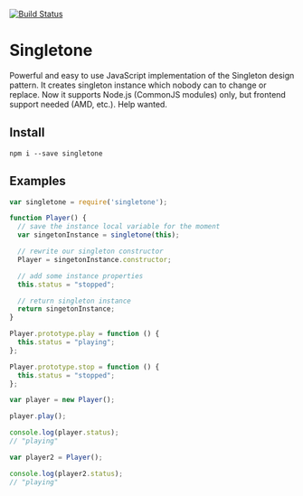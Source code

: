 [![Build Status](https://travis-ci.org/lancedikson/singletone.svg?branch=master)](https://travis-ci.org/lancedikson/singletone)

# Singletone

Powerful and easy to use JavaScript implementation of the Singleton design pattern.
It creates singleton instance which nobody can to change or replace.
Now it supports Node.js (CommonJS modules) only, but frontend support needed (AMD, etc.). Help wanted.

## Install

`npm i --save singletone`

## Examples

```javascript
var singletone = require('singletone');

function Player() {
  // save the instance local variable for the moment
  var singetonInstance = singletone(this);

  // rewrite our singleton constructor
  Player = singetonInstance.constructor;

  // add some instance properties
  this.status = "stopped";

  // return singleton instance
  return singetonInstance;
}

Player.prototype.play = function () {
  this.status = "playing";
};

Player.prototype.stop = function () {
  this.status = "stopped";
};

var player = new Player();

player.play();

console.log(player.status);
// "playing"

var player2 = Player();

console.log(player2.status);
// "playing"
```

